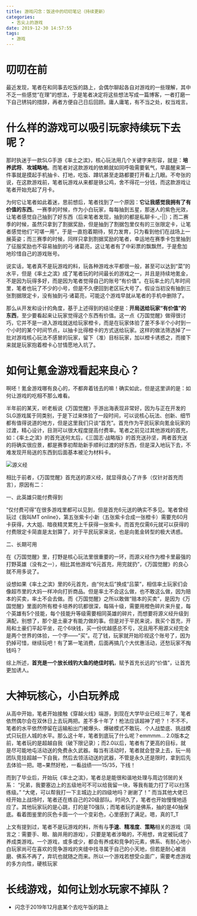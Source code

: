 ```yaml
---
title: 游戏闪念：饭途中的叨叨笔记（持续更新）
categories:
  - 舌尖上的游戏
date: 2019-12-30 14:57:55
tags:
  - 游戏
---
```


# 叨叨在前

最近发现，笔者在和同事去吃饭的路上，会偶尔聊起各自对游戏的一些理解，其中不乏一些感觉“在理”的想法，于是笔者决定将这些想法写成一篇博客，一者打磨一下自己锈钝的措辞，再者方便自己日后回顾。庸人庸笔，有不当之处，权当戏言。

# 什么样的游戏可以吸引玩家持续玩下去呢？

那时执迷于一款SLG手游《率土之滨》，核心玩法用几个关键字来形容，就是：**培养武将**、**攻城略地**。而笔者对这款游戏的依赖就如同呼吸需要氧气，早晨醒来第一件事就是摸起手机抽卡、打地，吃饭、蹲坑甚至走路都要打开看上几眼。不夸张的说，在这款游戏前，笔者玩游戏从来都是铁公鸡，舍不得花一分钱，而这款游戏让笔者开始充起了月卡。

为何它让笔者如此着迷，思前想后，笔者找到了一个原因：**它让我感觉我拥有了有价值的东西**。一赛季的时候，作为小白玩家，每每抽到五星，那迷人的紫色光效，让笔者感觉自己抽到了好东西（后来笔者发现，抽到的都是私聊卡\-\_\-\|\|）；而二赛季的时候，虽然只拿到了割据奖励，但是抽到了割据包里仅有的三张限定卡，让笔者感觉他们“可堪一用”，于是一直抱着期待，努力发育，只为看到他们在战场上一展英姿；而三赛季的时候，同样只拿到割据奖励的笔者，幸运地在赛季卡包里抽到了征服奖励也不容易抽到的弓·诸葛亮，这让笔者有了中彩票的飘飘然，于是愈加地珍惜自己的游戏账号。

说实话，笔者真不是玩游戏的料，玩各种游戏水平都很一般，甚至可以达到“菜”的水平，但是《率土之滨》成了笔者玩的时间最长的游戏之一，并且是持续地氪金，不是因为玩得多好，而是因为笔者觉得自己的账号“有价值”。在玩率土的几年时间里，笔者也玩了不少的小号，但是不久便回到老区玩大号了。假设当初没有抽到三张割据限定卡，没有抽到弓·诸葛亮，可能这个游戏早就从笔者的手机中删除了。

那么从开发和设计的角度，基于上述得到的结论便是：**开局送给玩家“有价值”的东西**，至少要看起来让玩家觉得这个东西有价值。这一点《万国觉醒》做得很讨巧，它并不是一进入游戏就送给玩家橙卡，而是在玩家体验了差不多半个小时到一个小时的某个时间节点，以抽卡比得橙卡的方式送给玩家。这样的做法筛选掉了一批对游戏核心玩法不感冒的玩家，留下（准）目标玩家，加以橙卡诱惑之，而接下来就是玩家抱着橙卡心甘情愿地入坑了。

# 如何让氪金游戏看起来良心？

啊呸！氪金游戏哪有良心的，不都奔着钱去的嘛！确实如此，但是这里讲的是：如何让游戏的吃相不那么难看。

半年前的某天，听老板说《万国觉醒》手游出海表现非常好，因为与正在开发的SLG游戏属于同类别，于是下过来体验了一段时间，可以说核心玩法、创新、细节都有值得说道的地方，但是这里我们只谈“首充”。首充作为平民玩家向氪金玩家的过渡，精心设计，目测可以很大程度提高付费率。笔者之前见过其他游戏的首充，如：《率土之滨》的首充送何太后，《三国志·战略版》的首充送孙坚，两者首充送的将确实很应景，都是赛季初帮助新手顺利过渡的好东西，但是深入地玩下去，不难发现开局送的东西到后面基本被沦为材料卡。

![源义经](https://upload-images.jianshu.io/upload_images/291600-d8d4aa9865cbe04d.png?imageMogr2/auto-orient/strip%7CimageView2/2/w/1240)

相比于前者，《万国觉醒》首充送的源义经，就显得良心了许多（仅针对首充而言），原因有二：

一、此英雄只能付费得到

“仅付费可得”在很多游戏里都可以见到，但是首充6元送的确实不多见。笔者曾经玩过《我叫MT online》，第五张紫卡小新（五张紫卡合成一张橙卡）需要充60月卡获得，大大姐、暗夜精灵累充上千获得一张紫卡。而首充仅需6元就可以获得的付费限定卡简直是太划算了，对于平民玩家来说，也是向氪金转型的极大诱惑。

二、长期可用

在《万国觉醒》里，打野是核心玩法里很重要的一环，而源义经作为橙卡里最强的打野英雄（没有之一），相比其他游戏“6元首充，用完就扔”，《万国觉醒》的良心就不用多说了。

设想如果《率土之滨》里的6元首充，由“何太后”换成“吕蒙”，相信率土玩家们会像超市里的大妈一样冲向打折商品。但是率土不会这么做，也不敢这么做，因为赔本的买卖，率土不会去做。而《万国觉醒》之所以敢做“赔本的买卖”，是因为《万国觉醒》里面的所有橙卡培养的坑都很深，每隔十级，需要用橙色碎片来升星，每个英雄有5个技能，每个技能升等级需要相同英雄的碎片，而想要将源义经升级到满配，别想了，那个是土豪才有能力做的事。但是对于平民来说，我买个首充，开局和土豪们平起平坐，花个6块钱，买一份优越感总不亏，况且用不用源义经完全是两个世界的体验，一个字——“买”。花了钱，玩家就开始珍视这个账号了，因为扔掉可惜，继续玩吧！有了第一笔消费，后面再搞几个大优惠活动，还愁玩家不掏钱吗？

综上所述，**首充是一个放长线钓大鱼的绝佳时机**，赋予首充长远的“价值”，让首充更加诱人。

# 大神玩核心，小白玩养成

从高中开始，笔者开始接触《穿越火线》端游，到现在大学毕业已经三年了，笔者依然偶尔会在双休日上去玩两把。差不多十年了！枪法应该超神了吧？！不不不，笔者的水平依然停留在运输船出门被爆头、爆破模式不敢玩、个人战垫底、挑战模式只玩巨人城的水平。那么这十年，笔者到底玩了什么呢？emmmm...  2.0版本之前，笔者玩的是超越自我（破下限记录）；而2.0以后，笔者有了更高的目标，就是尽可能地屯活动送的免费永久武器。每当有活动时，笔者就会登录上去，玩一局团队竞技超越一下自我，然后去领活动送的武器，不管是永久还是限时，拿到后先去体验一把。嗯\~果然好枪，一看战绩——15/35，下线！

而到了毕业后，开始玩《率土之滨》，笔者总是能很和谐地处理与周边邻居的关系：
“兄弟，我要塞边上的五级地可不可以给我留一块，等我有能力打了可以扫荡练级。”
“大佬，可以帮我打一下主城边上的四级地吗？谢谢了！”
而当其他大佬已经开始上战场时，笔者还在练自己的20级部队。时间久了，笔者也开始慢慢地适应了。其他玩家玩的是心跳，打的是T0强队；而笔者玩的是佛系，抽的是40抽保底。看着图鉴里的灰色卡面一个一个变彩色，心里感到了满足。嗯，真的T_T

上文有提到过，笔者不是玩游戏的料，所有与**手速**、**精准度**、**策略**相关的游戏（简言之：需要手、眼、脑并用的游戏），只要是笔者涉略的，不用想，肯定被玩成了养成类游戏。一个游戏，或多或少，都会有养成和竞争的元素，佛系、有耐心地小白玩家尚可在喜欢的竞争游戏的夹缝中找寻属于自己的小天地，但若是耐心被消磨、佛系不再了，弃坑也就随之而来。所以一个游戏若想受众面广，需要考虑游戏的多方向性，硬核玩家


# 长线游戏，如何让划水玩家不掉队？

* 闪念于2019年12月底某个去吃午饭的路上
